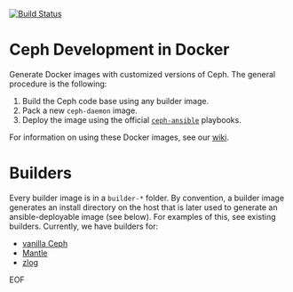 [![Build Status](https://travis-ci.org/systemslab/docker-cephdev.svg?branch=master)](https://travis-ci.org/systemslab/docker-cephdev)

# Ceph Development in Docker

Generate Docker images with customized versions of Ceph. The general 
procedure is the following:

 1. Build the Ceph code base using any builder image.
 2. Pack a new `ceph-daemon` image.
 3. Deploy the image using the official 
    [`ceph-ansible`](https://github.com/ceph/ceph-ansible) playbooks.

For information on using these Docker images, see our
[wiki](https://github.com/ivotron/docker-cephdev/wiki).

# Builders

Every builder image is in a `builder-*` folder. By convention, a 
builder image generates an install directory on the host that is later 
used to generate an ansible-deployable image (see below). For examples 
of this, see existing builders. Currently, we have builders for:

 * [vanilla Ceph](builder-base)
 * [Mantle](builder-mantle)
 * [zlog](builder-zlog)

EOF
